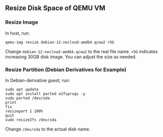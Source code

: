## Resize Disk Space of QEMU VM
### Resize Image
In host, run:
```
qemu-img resize debian-12-nocloud-amd64.qcow2 +5G
```
Change `debian-12-nocloud-amd64.qcow2` to the real file name. `+5G` indicates increasing 30GB disk image. You can adjust the size as needed.
### Resize Partition (Debian Derivatives for Example)
In Debian-derivative guest, run:
```
sudo apt update
sudo apt install parted e2fsprogs -y
sudo parted /dev/sda
print
fix
resizepart 1 100%
quit
sudo resize2fs /dev/sda
```
Change `/dev/sda` to the actual disk name.